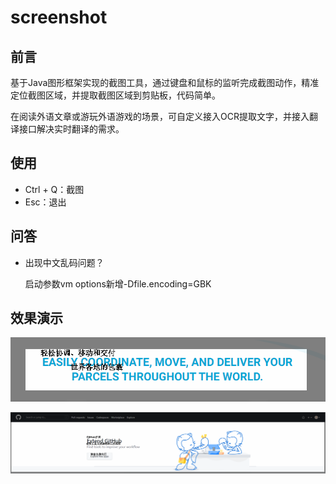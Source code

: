 # screenshot

## 前言

基于Java图形框架实现的截图工具，通过键盘和鼠标的监听完成截图动作，精准定位截图区域，并提取截图区域到剪贴板，代码简单。

在阅读外语文章或游玩外语游戏的场景，可自定义接入OCR提取文字，并接入翻译接口解决实时翻译的需求。

## 使用

- Ctrl + Q：截图
- Esc：退出

## 问答

- 出现中文乱码问题？

  启动参数vm options新增-Dfile.encoding=GBK

## 效果演示

![sample1](https://github.com/HyiKi/screenshot/blob/main/src/main/resources/sample1.png)

![sample2](https://github.com/HyiKi/screenshot/blob/main/src/main/resources/sample2.png)